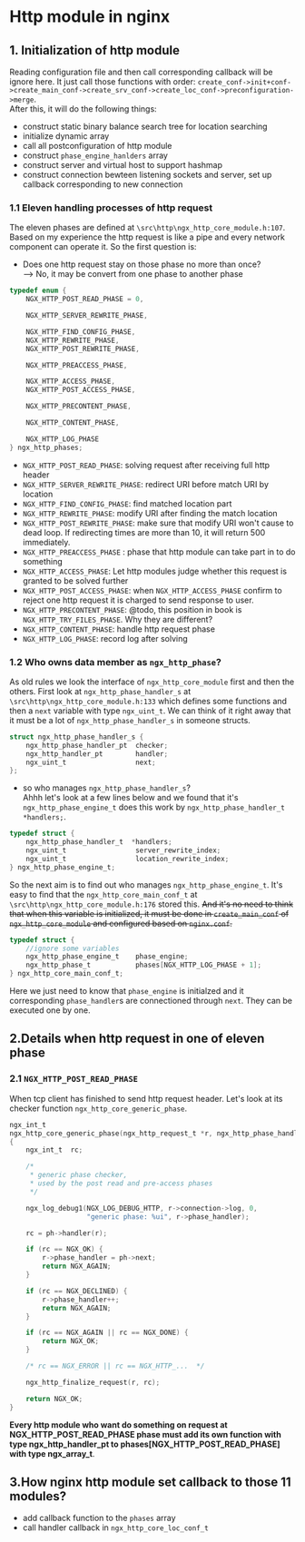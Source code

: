 # Http module in nginx
## 1. Initialization of http module
Reading configuration file and then call corresponding callback will be ignore here. It just call those functions with order: `create_conf->init+conf->create_main_conf->create_srv_conf->create_loc_conf->preconfiguration->merge`.  
After this, it will do the following things:  
- construct static binary balance search tree for location searching  
- initialize dynamic array  
- call all postconfiguration of http module
- construct `phase_engine_hanlders` array
- construct server and virtual host to support hashmap
- construct connection bewteen listening sockets and server, set up callback corresponding to new connection  


### 1.1 Eleven handling processes of http request
The eleven phases are defined at `\src\http\ngx_http_core_module.h:107`. Based on my experience the http request is like a pipe and every network component can operate it. So the first question is:  
- Does one http request stay on those phase no more than once?  
--> No, it may be convert from one phase to another phase  


```c
typedef enum {
    NGX_HTTP_POST_READ_PHASE = 0,

    NGX_HTTP_SERVER_REWRITE_PHASE,

    NGX_HTTP_FIND_CONFIG_PHASE,
    NGX_HTTP_REWRITE_PHASE,
    NGX_HTTP_POST_REWRITE_PHASE,

    NGX_HTTP_PREACCESS_PHASE,

    NGX_HTTP_ACCESS_PHASE,
    NGX_HTTP_POST_ACCESS_PHASE,

    NGX_HTTP_PRECONTENT_PHASE,

    NGX_HTTP_CONTENT_PHASE,

    NGX_HTTP_LOG_PHASE
} ngx_http_phases;
```

- `NGX_HTTP_POST_READ_PHASE`: solving request after receiving full http header  
- `NGX_HTTP_SERVER_REWRITE_PHASE`: redirect URI before match URI by location
- `NGX_HTTP_FIND_CONFIG_PHASE`:  find matched location part
- `NGX_HTTP_REWRITE_PHASE`:  modify URI after finding the match location  
- `NGX_HTTP_POST_REWRITE_PHASE`: make sure that modify URI won't cause to dead loop. If redirecting times are more than 10, it will return 500 immediately.  
- `NGX_HTTP_PREACCESS_PHASE` : phase that http module can take part in to do something  
- `NGX_HTTP_ACCESS_PHASE`: Let http modules judge whether this request is granted to be solved further  
- `NGX_HTTP_POST_ACCESS_PHASE`: when `NGX_HTTP_ACCESS_PHASE` confirm to reject one http request it is charged to send response to user.  
- `NGX_HTTP_PRECONTENT_PHASE`: @todo, this position in book is `NGX_HTTP_TRY_FILES_PHASE`. Why they are different?
- `NGX_HTTP_CONTENT_PHASE`: handle http request phase
- `NGX_HTTP_LOG_PHASE`: record log after solving  


### 1.2 Who owns data member as `ngx_http_phase`?  
As old rules we look the interface of `ngx_http_core_module` first and then the others. First look at `ngx_http_phase_handler_s` at `\src\http\ngx_http_core_module.h:133` which defines some functions and then a `next` variable with type `ngx_uint_t`. We can think of it right away that it must be a lot of `ngx_http_phase_handler_s` in someone structs.   
```c
struct ngx_http_phase_handler_s {
    ngx_http_phase_handler_pt  checker;
    ngx_http_handler_pt        handler;
    ngx_uint_t                 next;
};
``` 
- so who manages `ngx_http_phase_handler_s`?  
Ahhh let's look at a few lines below and we found that it's `ngx_http_phase_engine_t` does this work by `ngx_http_phase_handler_t  *handlers;`.
```c
typedef struct {
    ngx_http_phase_handler_t  *handlers;
    ngx_uint_t                 server_rewrite_index;
    ngx_uint_t                 location_rewrite_index;
} ngx_http_phase_engine_t;
```
So the next aim is to find out who manages `ngx_http_phase_engine_t`. It's easy to find that the `ngx_http_core_main_conf_t` at `\src\http\ngx_http_core_module.h:176` stored this. ~~And it's no need to think that when this variable is initialized, it must be done in `create_main_conf` of `ngx_http_core_module` and configured based on `nginx.conf`.~~  
```c
typedef struct {
    //ignore some variables
    ngx_http_phase_engine_t    phase_engine;
    ngx_http_phase_t           phases[NGX_HTTP_LOG_PHASE + 1];
} ngx_http_core_main_conf_t;
```
Here we just need to know that `phase_engine` is initialzed and it corresponding `phase_handler`s are connectioned through `next`. They can be executed one by one.  

## 2.Details when http request in one of eleven phase
### 2.1 `NGX_HTTP_POST_READ_PHASE`  
When tcp client has finished to send http request header. Let's look at its checker function `ngx_http_core_generic_phase`.  
```c
ngx_int_t
ngx_http_core_generic_phase(ngx_http_request_t *r, ngx_http_phase_handler_t *ph)
{
    ngx_int_t  rc;

    /*
     * generic phase checker,
     * used by the post read and pre-access phases
     */

    ngx_log_debug1(NGX_LOG_DEBUG_HTTP, r->connection->log, 0,
                   "generic phase: %ui", r->phase_handler);

    rc = ph->handler(r);

    if (rc == NGX_OK) {
        r->phase_handler = ph->next;
        return NGX_AGAIN;
    }

    if (rc == NGX_DECLINED) {
        r->phase_handler++;
        return NGX_AGAIN;
    }

    if (rc == NGX_AGAIN || rc == NGX_DONE) {
        return NGX_OK;
    }

    /* rc == NGX_ERROR || rc == NGX_HTTP_...  */

    ngx_http_finalize_request(r, rc);

    return NGX_OK;
}
```
**Every http module who want do something on request at NGX_HTTP_POST_READ_PHASE phase must add its own function with type ngx_http_handler_pt to phases[NGX_HTTP_POST_READ_PHASE] with type ngx_array_t**. 


## 3.How nginx http module set callback to those 11 modules?  
- add callback function to the `phases` array
- call handler callback in `ngx_http_core_loc_conf_t`  


